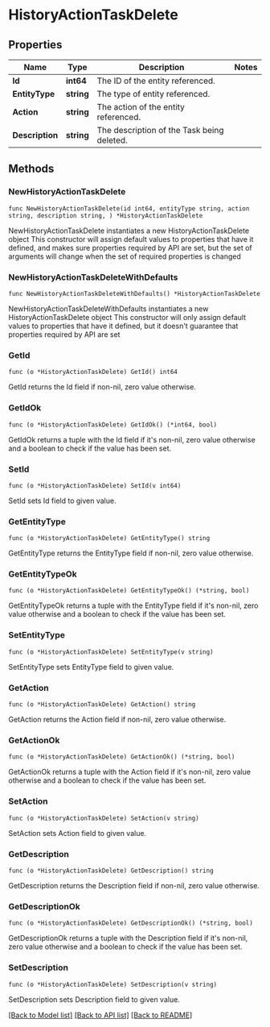 # HistoryActionTaskDelete

## Properties

Name | Type | Description | Notes
------------ | ------------- | ------------- | -------------
**Id** | **int64** | The ID of the entity referenced. | 
**EntityType** | **string** | The type of entity referenced. | 
**Action** | **string** | The action of the entity referenced. | 
**Description** | **string** | The description of the Task being deleted. | 

## Methods

### NewHistoryActionTaskDelete

`func NewHistoryActionTaskDelete(id int64, entityType string, action string, description string, ) *HistoryActionTaskDelete`

NewHistoryActionTaskDelete instantiates a new HistoryActionTaskDelete object
This constructor will assign default values to properties that have it defined,
and makes sure properties required by API are set, but the set of arguments
will change when the set of required properties is changed

### NewHistoryActionTaskDeleteWithDefaults

`func NewHistoryActionTaskDeleteWithDefaults() *HistoryActionTaskDelete`

NewHistoryActionTaskDeleteWithDefaults instantiates a new HistoryActionTaskDelete object
This constructor will only assign default values to properties that have it defined,
but it doesn't guarantee that properties required by API are set

### GetId

`func (o *HistoryActionTaskDelete) GetId() int64`

GetId returns the Id field if non-nil, zero value otherwise.

### GetIdOk

`func (o *HistoryActionTaskDelete) GetIdOk() (*int64, bool)`

GetIdOk returns a tuple with the Id field if it's non-nil, zero value otherwise
and a boolean to check if the value has been set.

### SetId

`func (o *HistoryActionTaskDelete) SetId(v int64)`

SetId sets Id field to given value.


### GetEntityType

`func (o *HistoryActionTaskDelete) GetEntityType() string`

GetEntityType returns the EntityType field if non-nil, zero value otherwise.

### GetEntityTypeOk

`func (o *HistoryActionTaskDelete) GetEntityTypeOk() (*string, bool)`

GetEntityTypeOk returns a tuple with the EntityType field if it's non-nil, zero value otherwise
and a boolean to check if the value has been set.

### SetEntityType

`func (o *HistoryActionTaskDelete) SetEntityType(v string)`

SetEntityType sets EntityType field to given value.


### GetAction

`func (o *HistoryActionTaskDelete) GetAction() string`

GetAction returns the Action field if non-nil, zero value otherwise.

### GetActionOk

`func (o *HistoryActionTaskDelete) GetActionOk() (*string, bool)`

GetActionOk returns a tuple with the Action field if it's non-nil, zero value otherwise
and a boolean to check if the value has been set.

### SetAction

`func (o *HistoryActionTaskDelete) SetAction(v string)`

SetAction sets Action field to given value.


### GetDescription

`func (o *HistoryActionTaskDelete) GetDescription() string`

GetDescription returns the Description field if non-nil, zero value otherwise.

### GetDescriptionOk

`func (o *HistoryActionTaskDelete) GetDescriptionOk() (*string, bool)`

GetDescriptionOk returns a tuple with the Description field if it's non-nil, zero value otherwise
and a boolean to check if the value has been set.

### SetDescription

`func (o *HistoryActionTaskDelete) SetDescription(v string)`

SetDescription sets Description field to given value.



[[Back to Model list]](../README.md#documentation-for-models) [[Back to API list]](../README.md#documentation-for-api-endpoints) [[Back to README]](../README.md)


